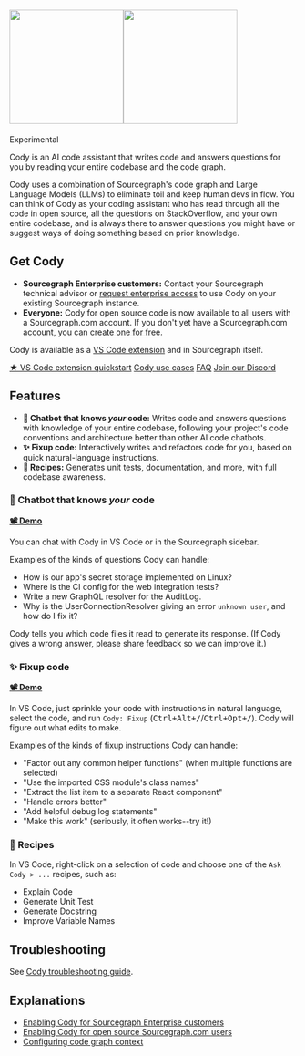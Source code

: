 # <picture title="Cody"><img class="theme-dark-only" src="https://storage.googleapis.com/sourcegraph-assets/cody/20230417/logomark-default-text-white.png" width="200"><img class="theme-light-only" src="https://storage.googleapis.com/sourcegraph-assets/cody/20230417/logomark-default-text-black.png" width="200"><div style="display:none">Cody</div></picture>

<span class="badge badge-experimental">Experimental</span>

Cody is an AI code assistant that writes code and answers questions for you by reading your entire codebase and the code graph.

Cody uses a combination of Sourcegraph's code graph and Large Language Models (LLMs) to eliminate toil and keep human devs in flow. You can think of Cody as your coding assistant who has read through all the code in open source, all the questions on StackOverflow, and your own entire codebase, and is always there to answer questions you might have or suggest ways of doing something based on prior knowledge.

## Get Cody

- **Sourcegraph Enterprise customers:** Contact your Sourcegraph technical advisor or [request enterprise access](https://sourcegraph.typeform.com/to/pIXTgwrd) to use Cody on your existing Sourcegraph instance.
- **Everyone:** Cody for open source code is now available to all users with a Sourcegraph.com account. If you don't yet have a Sourcegraph.com account, you can [create one for free](https://sourcegraph.com/sign-up).

Cody is available as a [VS Code extension](https://marketplace.visualstudio.com/items?itemName=sourcegraph.cody-ai) and in Sourcegraph itself.

<div class="cta-group">
<a class="btn btn-primary" href="quickstart">★ VS Code extension quickstart</a>
<a class="btn" href="explanations/use_cases">Cody use cases</a>
<a class="btn" href="faq">FAQ</a>
<a class="btn" href="https://discord.com/servers/sourcegraph-969688426372825169">Join our Discord</a>
</div>

## Features

<!-- NOTE: These should stay roughly in sync with client/cody/README.md, although these need to be not specific to VS Code. -->

- **🤖 Chatbot that knows _your_ code:** Writes code and answers questions with knowledge of your entire codebase, following your project's code conventions and architecture better than other AI code chatbots.
- **✨ Fixup code:** Interactively writes and refactors code for you, based on quick natural-language instructions.
- **🧪 Recipes:** Generates unit tests, documentation, and more, with full codebase awareness.

### 🤖 Chatbot that knows _your_ code

[**📽️ Demo**](https://twitter.com/beyang/status/1647744307045228544)

You can chat with Cody in VS Code or in the Sourcegraph sidebar.

Examples of the kinds of questions Cody can handle:

- How is our app's secret storage implemented on Linux?
- Where is the CI config for the web integration tests?
- Write a new GraphQL resolver for the AuditLog.
- Why is the UserConnectionResolver giving an error `unknown user`, and how do I fix it?

Cody tells you which code files it read to generate its response. (If Cody gives a wrong answer, please share feedback so we can improve it.)

### ✨ Fixup code

[**📽️ Demo**](https://twitter.com/sqs/status/1647673013343780864)

In VS Code, just sprinkle your code with instructions in natural language, select the code, and run `Cody: Fixup` (<kbd>Ctrl+Alt+/</kbd>/<kbd>Ctrl+Opt+/</kbd>). Cody will figure out what edits to make.

Examples of the kinds of fixup instructions Cody can handle:

- "Factor out any common helper functions" (when multiple functions are selected)
- "Use the imported CSS module's class names"
- "Extract the list item to a separate React component"
- "Handle errors better"
- "Add helpful debug log statements"
- "Make this work" (seriously, it often works--try it!)

### 🧪 Recipes

In VS Code, right-click on a selection of code and choose one of the `Ask Cody > ...` recipes, such as:

- Explain Code
- Generate Unit Test
- Generate Docstring
- Improve Variable Names

## Troubleshooting

See [Cody troubleshooting guide](troubleshooting.md).

## Explanations

- [Enabling Cody for Sourcegraph Enterprise customers](explanations/enabling_cody_enterprise.md)
- [Enabling Cody for open source Sourcegraph.com users](explanations/enabling_cody.md)
- [Configuring code graph context](explanations/code_graph_context.md)
